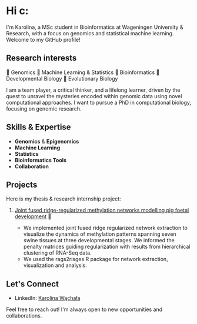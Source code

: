 # Hi c:

I'm Karolina, a MSc student in Bioinformatics at Wageningen University & Research, with a focus on genomics and statistical machine learning. 
Welcome to my GitHub profile! 

## Research interests

   🧬 Genomics
   🧬 Machine Learning & Statistics
   🧬 Bioinformatics
   🧬 Developmental Biology
   🧬 Evolutionary Biology

I am a team player, a critical thinker, and a lifelong learner, driven by the quest to unravel the mysteries encoded within genomic data using novel computational approaches. 
I want to pursue a PhD in computational biology, focusing on genomic research.

## Skills & Expertise

- **Genomics** & **Epigenomics**
- **Machine Learning**
- **Statistics**
- **Bioinformatics Tools**
- **Collaboration**

## Projects

Here is my thesis & research internship project:

1. [Joint fused ridge-regularized methylation networks modelling pig foetal development](https://github.com/wachalak/Methylation_networks) 🐖
   
   - We implemented joint fused ridge regularized network extraction to visualize the dynamics of methylation patterns spanning seven swine tissues
at three developmental stages. We informed the penalty matrices guiding regularization with results from hierarchical clustering of RNA-Seq data.
   - We used the rags2risges R package for network extraction, visualization and analysis.

## Let's Connect

- LinkedIn: [Karolina Wąchała](https://www.linkedin.com/in/karolina-wachala-978b56189/)
  
Feel free to reach out! I'm always open to new opportunities and collaborations.

